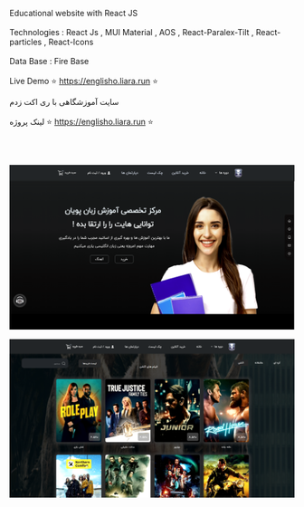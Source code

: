 Educational website with React JS
<br>
</br>
Technologies :
React Js , MUI Material ,
AOS ,
React-Paralex-Tilt ,
React-particles ,
React-Icons
<br>
</br>
Data Base : Fire Base
<br>
</br>
Live Demo ⭐ https://englisho.liara.run ⭐ 

سایت آموزشگاهی با ری اکت زدم
<br>
</br>
لینک پروژه ⭐ https://englisho.liara.run ⭐

<br>
</br>

![alt text](https://github.com/mohammadbaghani/Englisho-React/raw/master/bb.png)

![alt text](https://github.com/mohammadbaghani/Englisho-React/blob/master/public/shopping-page.png)

